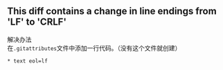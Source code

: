 ## This diff contains a change in line endings from 'LF' to 'CRLF'
解决办法  
在`.gitattributes`文件中添加一行代码。（没有这个文件就创建）
```
* text eol=lf
```